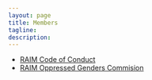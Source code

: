 ```yaml
---
layout: page
title: Members
tagline: 
description: 
---
```


* [RAIM Code of Conduct](/members/code-of-conduct/)
* [RAIM Oppressed Genders Commision](/members/ogc/)
